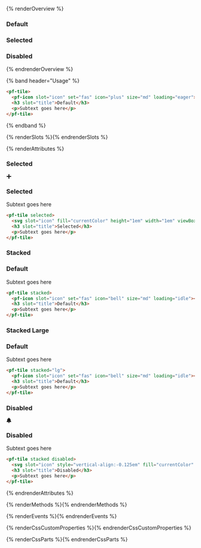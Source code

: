 {% renderOverview %}
<pf-tile>
  <h3 slot="title">Default</h3>
</pf-tile>
<pf-tile selected>
  <h3 slot="title">Selected</h3>
</pf-tile>
<pf-tile disabled>
  <h3 slot="title">Disabled</h3>
</pf-tile>
{% endrenderOverview %}

{% band header="Usage" %}
```html
<pf-tile>
  <pf-icon slot="icon" set="fas" icon="plus" size="md" loading="eager"></pf-icon>
  <h3 slot="title">Default</h3>
  <p>Subtext goes here</p>
</pf-tile>
```
{% endband %}

{% renderSlots %}{% endrenderSlots %}

{% renderAttributes %}
### Selected

<pf-tile selected>
  <svg slot="icon" fill="currentColor" height="1em" width="1em" viewBox="0 0 448 512" aria-hidden="true" role="img" style="vertical-align: -0.125em;"><path d="M416 208H272V64c0-17.67-14.33-32-32-32h-32c-17.67 0-32 14.33-32 32v144H32c-17.67 0-32 14.33-32 32v32c0 17.67 14.33 32 32 32h144v144c0 17.67 14.33 32 32 32h32c17.67 0 32-14.33 32-32V304h144c17.67 0 32-14.33 32-32v-32c0-17.67-14.33-32-32-32z"></path></svg>
  <h3 slot="title">Selected</h3>
  <p>Subtext goes here</p>
</pf-tile>

```html
<pf-tile selected>
  <svg slot="icon" fill="currentColor" height="1em" width="1em" viewBox="0 0 448 512" aria-hidden="true" role="img" style="vertical-align: -0.125em;"><path d="M416 208H272V64c0-17.67-14.33-32-32-32h-32c-17.67 0-32 14.33-32 32v144H32c-17.67 0-32 14.33-32 32v32c0 17.67 14.33 32 32 32h144v144c0 17.67 14.33 32 32 32h32c17.67 0 32-14.33 32-32V304h144c17.67 0 32-14.33 32-32v-32c0-17.67-14.33-32-32-32z"></path></svg>
  <h3 slot="title">Selected</h3>
  <p>Subtext goes here</p>
</pf-tile>
```

### Stacked
<pf-tile stacked>
  <pf-icon slot="icon" set="fas" icon="bell" size="md" loading="idle"></pf-icon>
  <h3 slot="title">Default</h3>
  <p>Subtext goes here</p>
</pf-tile>

```html
<pf-tile stacked>
  <pf-icon slot="icon" set="fas" icon="bell" size="md" loading="idle"></pf-icon>
  <h3 slot="title">Default</h3>
  <p>Subtext goes here</p>
</pf-tile>
```

### Stacked Large
<pf-tile stacked="lg">
  <pf-icon slot="icon" set="fas" icon="bell" size="md" loading="idle"></pf-icon>
  <h3 slot="title">Default</h3>
  <p>Subtext goes here</p>
</pf-tile>

```html
<pf-tile stacked="lg">
  <pf-icon slot="icon" set="fas" icon="bell" size="md" loading="idle"></pf-icon>
  <h3 slot="title">Default</h3>
  <p>Subtext goes here</p>
</pf-tile>
```

### Disabled
<pf-tile stacked disabled>
  <svg slot="icon" style="vertical-align:-0.125em" fill="currentColor" height="1em" width="1em" viewBox="0 0 896 1024" aria-hidden="true" role="img"><path d="M448,0 C465.333333,0 480.333333,6.33333333 493,19 C505.666667,31.6666667 512,46.6666667 512,64 L512,106 L514.23,106.45 C587.89,121.39 648.48,157.24 696,214 C744,271.333333 768,338.666667 768,416 C768,500 780,568.666667 804,622 C818.666667,652.666667 841.333333,684 872,716 C873.773676,718.829136 875.780658,721.505113 878,724 C890,737.333333 896,752.333333 896,769 C896,785.666667 890,800.333333 878,813 C866,825.666667 850.666667,832 832,832 L63.3,832 C44.9533333,831.84 29.8533333,825.506667 18,813 C6,800.333333 0,785.666667 0,769 C0,752.333333 6,737.333333 18,724 L24,716 L25.06,714.9 C55.1933333,683.28 77.5066667,652.313333 92,622 C116,568.666667 128,500 128,416 C128,338.666667 152,271.333333 200,214 C248,156.666667 309.333333,120.666667 384,106 L384,63.31 C384.166667,46.27 390.5,31.5 403,19 C415.666667,6.33333333 430.666667,0 448,0 Z M576,896 L576,897.08 C575.74,932.6 563.073333,962.573333 538,987 C512.666667,1011.66667 482.666667,1024 448,1024 C413.333333,1024 383.333333,1011.66667 358,987 C332.666667,962.333333 320,932 320,896 L576,896 Z"></path></svg>
  <h3 slot="title">Disabled</h3>
  <p>Subtext goes here</p>
</pf-tile>

```html
<pf-tile stacked disabled>
  <svg slot="icon" style="vertical-align:-0.125em" fill="currentColor" height="1em" width="1em" viewBox="0 0 896 1024" aria-hidden="true" role="img"><path d="M448,0 C465.333333,0 480.333333,6.33333333 493,19 C505.666667,31.6666667 512,46.6666667 512,64 L512,106 L514.23,106.45 C587.89,121.39 648.48,157.24 696,214 C744,271.333333 768,338.666667 768,416 C768,500 780,568.666667 804,622 C818.666667,652.666667 841.333333,684 872,716 C873.773676,718.829136 875.780658,721.505113 878,724 C890,737.333333 896,752.333333 896,769 C896,785.666667 890,800.333333 878,813 C866,825.666667 850.666667,832 832,832 L63.3,832 C44.9533333,831.84 29.8533333,825.506667 18,813 C6,800.333333 0,785.666667 0,769 C0,752.333333 6,737.333333 18,724 L24,716 L25.06,714.9 C55.1933333,683.28 77.5066667,652.313333 92,622 C116,568.666667 128,500 128,416 C128,338.666667 152,271.333333 200,214 C248,156.666667 309.333333,120.666667 384,106 L384,63.31 C384.166667,46.27 390.5,31.5 403,19 C415.666667,6.33333333 430.666667,0 448,0 Z M576,896 L576,897.08 C575.74,932.6 563.073333,962.573333 538,987 C512.666667,1011.66667 482.666667,1024 448,1024 C413.333333,1024 383.333333,1011.66667 358,987 C332.666667,962.333333 320,932 320,896 L576,896 Z"></path></svg>
  <h3 slot="title">Disabled</h3>
  <p>Subtext goes here</p>
</pf-tile>
```

{% endrenderAttributes %}

{% renderMethods %}{% endrenderMethods %}

{% renderEvents %}{% endrenderEvents %}

{% renderCssCustomProperties %}{% endrenderCssCustomProperties %}

{% renderCssParts %}{% endrenderCssParts %}
